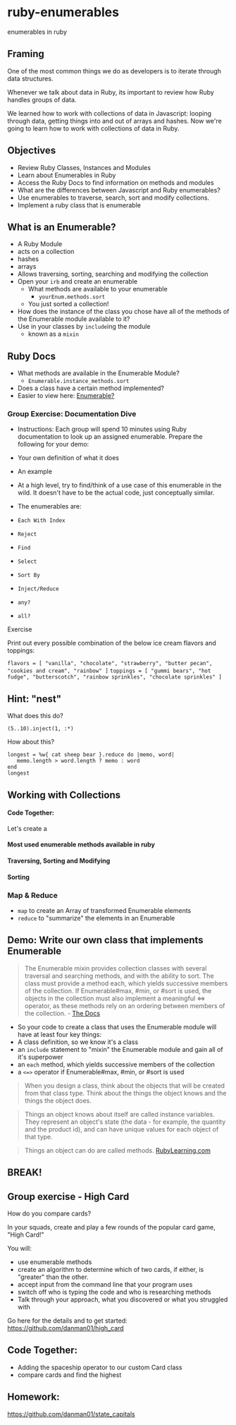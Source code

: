 # ruby-enumerables
enumerables in ruby

## Framing
One of the most common things we do as developers is to iterate through data structures.

Whenever we talk about data in Ruby, its important to review how Ruby handles groups of data.

We learned how to work with collections of data in Javascript: looping through data, getting things into and out of arrays and hashes. Now we're going to learn how to work with collections of data in Ruby.

## Objectives
 - Review Ruby Classes, Instances and Modules
 - Learn about Enumerables in Ruby
 - Access the Ruby Docs to find information on methods and modules
 - What are the differences between Javascript and Ruby enumerables?
 - Use enumerables to traverse, search, sort and modify collections.
 - Implement a ruby class that is enumerable
 
## What is an Enumerable?
 - A Ruby Module
  - acts on a collection
   - hashes
   - arrays
 - Allows traversing, sorting, searching and modifying the collection
  - Open your `irb` and create an enumerable
    - What methods are available to your enumerable
      - `yourEnum.methods.sort`
    - You just sorted a collection!
  - How does the instance of the class you chose have all of the methods of the Enumerable module available to it?
 - Use in your classes by `include`ing the module
   - known as a `mixin`
   
## Ruby Docs
 - What methods are available in the Enumerable Module? 
   - `Enumerable.instance_methods.sort`
 - Does a class have a certain method implemented?
 - Easier to view here: [Enumerable?](https://ruby-doc.org/core-2.3.3/Enumerable.html)
 ### Group Exercise: Documentation Dive 

  - Instructions: Each group will spend 10 minutes using Ruby documentation to look up an assigned enumerable. Prepare the following for your demo:

  - Your own definition of what it does
  - An example
  - At a high level, try to find/think of a use case of this enumerable in the wild. It doesn't have to be the actual code, just conceptually similar.
  - The enumerables are:

  - `Each With Index`
  - `Reject`
  - `Find`
  - `Select`
  - `Sort By`
  - `Inject/Reduce`
  - `any?`
  - `all?`

Exercise

Print out every possible combination of the below ice cream flavors and toppings:

`flavors = [ "vanilla", "chocolate", "strawberry", "butter pecan", "cookies and cream", "rainbow" ]`
`toppings = [ "gummi bears", "hot fudge", "butterscotch", "rainbow sprinkles", "chocolate sprinkles" ]`

Hint: "nest"
------
What does this do?
```
(5..10).inject(1, :*)
```
How about this?

```
longest = %w{ cat sheep bear }.reduce do |memo, word|
   memo.length > word.length ? memo : word
end
longest
```
## Working with Collections
 #### Code Together:
 Let's create a
#### Most used enumerable methods available in ruby



#### Traversing, Sorting and Modifying

#### Sorting

### Map & Reduce
 - `map` to create an Array of transformed Enumerable elements
 - `reduce` to "summarize" the elements in an Enumerable
 

## Demo: Write our own class that implements Enumerable
 >The Enumerable mixin provides collection classes with several traversal and searching methods, and with the ability to sort. The class must provide a method each, which yields successive members of the collection. If Enumerable#max, #min, or #sort is used, the objects in the collection must also implement a meaningful <=> operator, as these methods rely on an ordering between members of the collection. - [The Docs](https://ruby-doc.org/core-2.3.3/Enumerable.html)
 
 - So your code to create a class that uses the Enumerable module will have at least four key things:
 - A class definition, so we know it's a class
 - an `include` statement to "mixin" the Enumerable module and gain all of it's superpower
 - an `each` method, which yields successive members of the collection
 - a `<=>` operator if Enumerable#max, #min, or #sort is used
 
 > When you design a class, think about the objects that will be created from that class type. Think about the things the object knows and the things the object does.

> Things an object knows about itself are called instance variables. They represent an object's state (the data - for example, the quantity and the product id), and can have unique values for each object of that type.

> Things an object can do are called methods. [RubyLearning.com](http://rubylearning.com/satishtalim/writing_our_own_class_in_ruby.html)

## BREAK!

## Group exercise - High Card

How do you compare cards?

In your squads, create and play a few rounds of the popular card game, "High Card!" 

You will:
 - use enumerable methods 
 - create an algorithm to determine which of two cards, if either, is "greater" than the other.
 - accept input from the command line that your program uses
 - switch off who is typing the code and who is researching methods
 - Talk through your approach, what you discovered or what you struggled with

Go here for the details and to get started: https://github.com/danman01/high_card

## Code Together:

- Adding the spaceship operator to our custom Card class
- compare cards and find the highest
 
## Homework:
https://github.com/danman01/state_capitals
